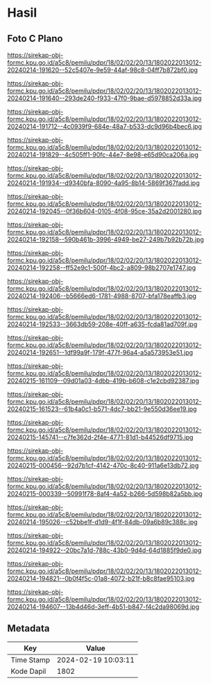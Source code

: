 # Hasil

## Foto C Plano

https://sirekap-obj-formc.kpu.go.id/a5c8/pemilu/pdpr/18/02/02/20/13/1802022013012-20240214-191620--52c5407e-9e59-44af-98c8-04ff7b872bf0.jpg

https://sirekap-obj-formc.kpu.go.id/a5c8/pemilu/pdpr/18/02/02/20/13/1802022013012-20240214-191640--293de240-f933-47f0-9bae-d5978852d33a.jpg

https://sirekap-obj-formc.kpu.go.id/a5c8/pemilu/pdpr/18/02/02/20/13/1802022013012-20240214-191712--4c0939f9-684e-48a7-b533-dc9d96b4bec6.jpg

https://sirekap-obj-formc.kpu.go.id/a5c8/pemilu/pdpr/18/02/02/20/13/1802022013012-20240214-191829--4c505ff1-90fc-44e7-8e98-e65d90ca206a.jpg

https://sirekap-obj-formc.kpu.go.id/a5c8/pemilu/pdpr/18/02/02/20/13/1802022013012-20240214-191934--d9340bfa-8090-4a95-8b14-5869f367fadd.jpg

https://sirekap-obj-formc.kpu.go.id/a5c8/pemilu/pdpr/18/02/02/20/13/1802022013012-20240214-192045--0f36b604-0105-4f08-95ce-35a2d2001280.jpg

https://sirekap-obj-formc.kpu.go.id/a5c8/pemilu/pdpr/18/02/02/20/13/1802022013012-20240214-192158--590b461b-3996-4949-be27-249b7b92b72b.jpg

https://sirekap-obj-formc.kpu.go.id/a5c8/pemilu/pdpr/18/02/02/20/13/1802022013012-20240214-192258--ff52e9c1-500f-4bc2-a809-98b2707e1747.jpg

https://sirekap-obj-formc.kpu.go.id/a5c8/pemilu/pdpr/18/02/02/20/13/1802022013012-20240214-192406--b5666ed6-1781-4988-8707-bfa178eaffb3.jpg

https://sirekap-obj-formc.kpu.go.id/a5c8/pemilu/pdpr/18/02/02/20/13/1802022013012-20240214-192533--3663db59-208e-40ff-a635-fcda81ad709f.jpg

https://sirekap-obj-formc.kpu.go.id/a5c8/pemilu/pdpr/18/02/02/20/13/1802022013012-20240214-192651--1df99a9f-179f-477f-96a4-a5a573953e51.jpg

https://sirekap-obj-formc.kpu.go.id/a5c8/pemilu/pdpr/18/02/02/20/13/1802022013012-20240215-161109--09d01a03-4dbb-419b-b608-c1e2cbd92387.jpg

https://sirekap-obj-formc.kpu.go.id/a5c8/pemilu/pdpr/18/02/02/20/13/1802022013012-20240215-161523--61b4a0c1-b571-4dc7-bb21-9e550d36ee19.jpg

https://sirekap-obj-formc.kpu.go.id/a5c8/pemilu/pdpr/18/02/02/20/13/1802022013012-20240215-145741--c7fe362d-2f4e-4771-81d1-b44526df9715.jpg

https://sirekap-obj-formc.kpu.go.id/a5c8/pemilu/pdpr/18/02/02/20/13/1802022013012-20240215-000456--92d7b1cf-4142-470c-8c40-911a6e13db72.jpg

https://sirekap-obj-formc.kpu.go.id/a5c8/pemilu/pdpr/18/02/02/20/13/1802022013012-20240215-000339--50991f78-8af4-4a52-b266-5d598b82a5bb.jpg

https://sirekap-obj-formc.kpu.go.id/a5c8/pemilu/pdpr/18/02/02/20/13/1802022013012-20240214-195026--c52bbe1f-d1d9-4f1f-84db-09a6b89c388c.jpg

https://sirekap-obj-formc.kpu.go.id/a5c8/pemilu/pdpr/18/02/02/20/13/1802022013012-20240214-194922--20bc7a1d-788c-43b0-9d4d-64d1885f9de0.jpg

https://sirekap-obj-formc.kpu.go.id/a5c8/pemilu/pdpr/18/02/02/20/13/1802022013012-20240214-194821--0b0f4f5c-01a8-4072-b21f-b8c8fae95103.jpg

https://sirekap-obj-formc.kpu.go.id/a5c8/pemilu/pdpr/18/02/02/20/13/1802022013012-20240214-194607--13b4d46d-3eff-4b51-b847-f4c2da98069d.jpg


## Metadata

| Key        | Value               |
| ---------- | ------------------- |
| Time Stamp | 2024-02-19 10:03:11 |
| Kode Dapil | 1802                |



